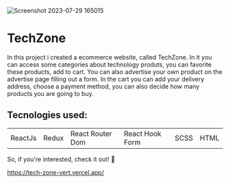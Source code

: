 ![Screenshot 2023-07-29 165015](https://github.com/matheusfernandes-git/TechZone/assets/100592742/db19ddb2-9e9f-454a-b2ff-77d4378592b8)
<h1>TechZone</h1>
<p>In this project i created a ecommerce website, called TechZone. In it you can access some categories about technology produts, you can favorite these products, add to cart. You can also advertise your own product on the advertise page filling out a form. In the cart you can add your delivery address, choose a payment method, you can also decide how many products you are going to buy.</p>

<h2>Tecnologies used:</h2>
<table>
  <tr>
    <td>ReactJs</td>
    <td>Redux</td>
    <td>React Router Dom</td>
    <td>React Hook Form</td>
    <td>SCSS</td>
    <td>HTML</td>
   </tr>
   </table>
   
   So, if you're interested, check it out! 🙂
   
https://tech-zone-vert.vercel.app/
